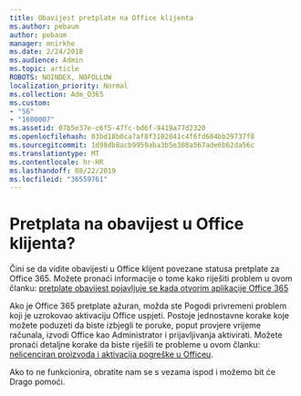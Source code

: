 ```yaml
---
title: Obavijest pretplate na Office klijenta
ms.author: pebaum
author: pebaum
manager: mnirkhe
ms.date: 2/24/2018
ms.audience: Admin
ms.topic: article
ROBOTS: NOINDEX, NOFOLLOW
localization_priority: Normal
ms.collection: Adm_O365
ms.custom:
- "56"
- "1600007"
ms.assetid: 07b5e37e-c6f5-47fc-bd6f-9419a77d2320
ms.openlocfilehash: 03bd18b0ca7af8f3102041c4f6fd604bb29737f8
ms.sourcegitcommit: 1d98db8acb9959aba3b5e308a567ade6b62da56c
ms.translationtype: MT
ms.contentlocale: hr-HR
ms.lasthandoff: 08/22/2019
ms.locfileid: "36559761"
---
```

# <a name="subscription-notice-in-your-office-client"></a>Pretplata na obavijest u Office klijenta?

Čini se da vidite obavijesti u Office klijent povezane statusa pretplate za Office 365. Možete pronaći informacije o tome kako riješiti problem u ovom članku: [pretplate obavijest pojavljuje se kada otvorim aplikacije Office 365](https://support.office.com/article/A-subscription-notice-appears-when-I-open-an-Office-365-application-4cabe32c-f594-4c0e-9191-3d3ade10cceb.aspx)
  
Ako je Office 365 pretplate ažuran, možda ste Pogodi privremeni problem koji je uzrokovao aktivaciju Office uspjeti. Postoje jednostavne korake koje možete poduzeti da biste izbjegli te poruke, poput provjere vrijeme računala, izvodi Office kao Administrator i prijavljivanja aktivirati. Možete pronaći detaljne korake da biste riješili te probleme u ovom članku: [nelicenciran proizvoda i aktivacija pogreške u Officeu](https://support.office.com/article/Unlicensed-Product-and-activation-errors-in-Office-0d23d3c0-c19c-4b2f-9845-5344fedc4380.aspx).
  
Ako to ne funkcionira, obratite nam se s vezama ispod i možemo bit će Drago pomoći.
  
